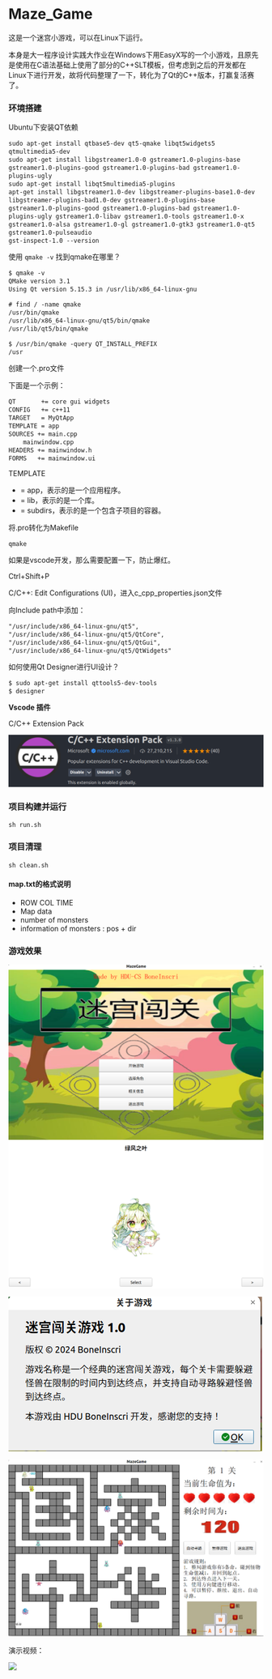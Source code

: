 # Maze_Game

这是一个迷宫小游戏，可以在Linux下运行。

本身是大一程序设计实践大作业在Windows下用EasyX写的一个小游戏，且原先是使用在C语法基础上使用了部分的C++SLT模板，但考虑到之后的开发都在Linux下进行开发，故将代码整理了一下，转化为了Qt的C++版本，打赢复活赛了。

### 环境搭建

Ubuntu下安装QT依赖

```
sudo apt-get install qtbase5-dev qt5-qmake libqt5widgets5 qtmultimedia5-dev 
sudo apt-get install libgstreamer1.0-0 gstreamer1.0-plugins-base gstreamer1.0-plugins-good gstreamer1.0-plugins-bad gstreamer1.0-plugins-ugly
sudo apt-get install libqt5multimedia5-plugins
apt-get install libgstreamer1.0-dev libgstreamer-plugins-base1.0-dev libgstreamer-plugins-bad1.0-dev gstreamer1.0-plugins-base gstreamer1.0-plugins-good gstreamer1.0-plugins-bad gstreamer1.0-plugins-ugly gstreamer1.0-libav gstreamer1.0-tools gstreamer1.0-x gstreamer1.0-alsa gstreamer1.0-gl gstreamer1.0-gtk3 gstreamer1.0-qt5 gstreamer1.0-pulseaudio
gst-inspect-1.0 --version
```

使用 `qmake -v` 找到qmake在哪里？

```
$ qmake -v
QMake version 3.1
Using Qt version 5.15.3 in /usr/lib/x86_64-linux-gnu
```

```
# find / -name qmake
/usr/bin/qmake
/usr/lib/x86_64-linux-gnu/qt5/bin/qmake
/usr/lib/qt5/bin/qmake
```

```
$ /usr/bin/qmake -query QT_INSTALL_PREFIX
/usr
```

创建一个.pro文件

下面是一个示例：

```
QT       += core gui widgets
CONFIG   += c++11
TARGET   = MyQtApp
TEMPLATE = app
SOURCES += main.cpp 
    mainwindow.cpp
HEADERS += mainwindow.h
FORMS   += mainwindow.ui
```

TEMPLATE

* = app，表示的是一个应用程序。
* = lib，表示的是一个库。
* = subdirs，表示的是一个包含子项目的容器。

将.pro转化为Makefile

```
qmake
```

如果是vscode开发，那么需要配置一下，防止爆红。

Ctrl+Shift+P

C/C++: Edit Configurations (UI)，进入c_cpp_properties.json文件

向Include path中添加：

```
"/usr/include/x86_64-linux-gnu/qt5",
"/usr/include/x86_64-linux-gnu/qt5/QtCore",
"/usr/include/x86_64-linux-gnu/qt5/QtGui",
"/usr/include/x86_64-linux-gnu/qt5/QtWidgets"
```

如何使用Qt Designer进行UI设计？

```
$ sudo apt-get install qttools5-dev-tools
$ designer
```

**Vscode 插件**

C/C++ Extension Pack

<img src="README.assets/image-20240331094825538.png" alt="image-20240331094825538" style="zoom: 67%;" />

### 项目构建并运行

```
sh run.sh
```

### 项目清理

```
sh clean.sh
```

#### map.txt的格式说明

- ROW COL TIME
- Map data
- number of monsters
- information of monsters : pos + dir

### 游戏效果

<img src="README.assets/image-20240401205256282.png" alt="image-20240401205256282" style="zoom: 50%;" />

<img src="README.assets/image-20240401205322732.png" alt="image-20240401205322732" style="zoom:67%;" />

![image-20240401205338621](README.assets/image-20240401205338621.png)

<img src="README.assets/image-20240401205351076.png" alt="image-20240401205351076" style="zoom:67%;" />

演示视频：

<img src="demo.gif" />



